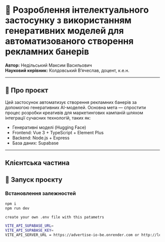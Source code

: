 # 📢 Розроблення інтелектуального застосунку з використанням генеративних моделей для автоматизованого створення рекламних банерів

**Автор:** Недільський Максим Васильович  
**Науковий керівник:** Колдовський Вʼячеслав, доцент, к.е.н.

---

## 🧠 Про проєкт

Цей застосунок автоматизує створення рекламних банерів за допомогою генеративних AI-моделей. Основна мета — спростити процес розробки креативів для маркетингових кампаній шляхом інтеграції сучасних технологій, таких як:

- Генеративні моделі (Hugging Face)
- Frontend: Vue 3 + TypeScript + Element Plus
- Backend: Node.js + Express
- База даних: Supabase

---

## Клієнтська частина

## 🚀 Запуск проєкту

### Встановлення залежностей

```bash
npm i
npm run dev

create your own .env file with this patametrs

VITE_API_SUPABASE_URL=
VITE_API_SUPABASE_KEY=
VITE_API_SERVER_URL = https://advertise-io-be.onrender.com or http://localhost:8089